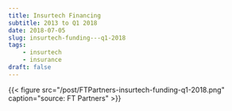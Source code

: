 ```yaml
---
title: Insurtech Financing
subtitle: 2013 to Q1 2018
date: 2018-07-05
slug: insurtech-funding---q1-2018
tags:
    - insurtech
    - insurance
draft: false
---
```


{{< figure src="/post/FTPartners-insurtech-funding-q1-2018.png" caption="source: FT Partners" >}}


